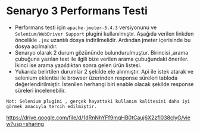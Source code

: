 # Senaryo 3 Performans Testi
- Performans testi için `apache-jmeter-5.4.3` versiyonunu ve `Selenium/WebDriver Support` plugini  kullanılmıştır. Aşağıda verilen linkden öncelikle `.jmx` uzantılı dosya indirilmelidir. Ardından jmeter içerisinde bu dosya açılmalıdır. 
- Senaryo olarak 2 durum gözününde bulundurulmuştur. Birincisi ,arama çubuğuna yazılan text ile ilgili bize verilen arama çubuğundaki öneriler. İkinci ise arama yapıldıktan sonra gelen ürün listesi. 
- Yukarıda belirtilen durumlar 2 şekilde ele alınmıştır. Api ile istek atarak ve selenium eklentisi ile browser üzerinden response süreleri tabloda değerlendirilmiştir. İstenilen herhangi biri enable olacak şekilde response süreleri incelenebilir. 


`Not: Selenium plugini , gerçek hayattaki kullanım kalitesini daha iyi görmek amacıyla tercih edilmiştir. `

https://drive.google.com/file/d/1dRnNhYFf9mqHB0tCauj6X2zfl038clyG/view?usp=sharing
